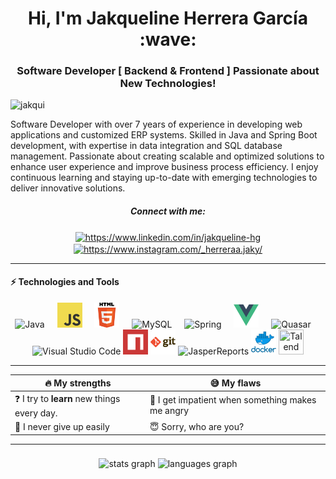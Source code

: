 <h1 align="center">Hi, I'm Jakqueline Herrera García :wave: </h1>
<h3 align="center">Software Developer [ Backend & Frontend ] Passionate about New Technologies!</h3> <p align="left"> <img src="https://komarev.com/ghpvc/?username=jakqui&label=Profile%20views&color=0e75b6&style=flat" alt="jakqui" /> </p>

<p>Software Developer with over 7 years of experience in developing web applications and customized ERP systems. Skilled in Java and Spring Boot development, with expertise in data integration and SQL database management. Passionate about creating scalable and optimized solutions to enhance user experience and improve business process efficiency. I enjoy continuous learning and staying up-to-date with emerging technologies to deliver innovative solutions.</p>

<h5 align="center">Connect with me:</h5>
<p align="center">
<a href="https://www.linkedin.com/in/jakqueline-hg" target="_blank"><img align="center" src="https://raw.githubusercontent.com/rahuldkjain/github-profile-readme-generator/master/src/images/icons/Social/linked-in-alt.svg" alt="https://www.linkedin.com/in/jakqueline-hg" height="40" width="50" /></a>
<a href="https://www.instagram.com/_herreraa.jaky/" target="_blank"><img align="center" src="https://raw.githubusercontent.com/rahuldkjain/github-profile-readme-generator/master/src/images/icons/Social/instagram.svg" alt="https://www.instagram.com/_herreraa.jaky/" height="40" width="50" /></a>
</p>

---


<h4 align="left">⚡ Technologies and Tools</h4>

<div align="center">
  <img title="Java" src="https://brandslogos.com/wp-content/uploads/images/large/java-logo-1.png" height="40"/>
  <img width="12" />
  <img title="JavaScript" src="https://raw.githubusercontent.com/github/explore/master/topics/javascript/javascript.png" height="40"/>
  <img width="12" />
  <img title="CSS" title="HTML" src="https://raw.githubusercontent.com/github/explore/master/topics/html/html.png" height="40"/>
  <img width="12" />
  <img title="MySQL" src="https://yt3.ggpht.com/ytc/AKedOLRpJVGUTtjVE_mf-DouS6NeZVEDVBqdjc1diCIQEg=s900-c-k-c0x00ffffff-no-rj" height="40" />
  <img width="12" />
  <img title="Spring" src="https://cdn.freebiesupply.com/logos/large/2x/spring-3-logo-png-transparent.png" height="40"/>
  <img width="12" />
  <img title="Vue" src="https://raw.githubusercontent.com/github/explore/master/topics/vue/vue.png" height="40" />
  <img width="12" />
  <img title="Quasar" src="https://icon.icepanel.io/Technology/png-shadow-512/Quasar.png" height="40" />
  <img width="12" />
  <img title="Visual Studio Code" src="https://upload.wikimedia.org/wikipedia/commons/thumb/9/9a/Visual_Studio_Code_1.35_icon.svg/768px-Visual_Studio_Code_1.35_icon.svg.png?20210804221519" height="40"/>
  <img title="npm" src="https://raw.githubusercontent.com/github/explore/master/topics/npm/npm.png" height="40"/>
  <img title="git" src="https://raw.githubusercontent.com/github/explore/master/topics/git/git.png" height="40"/>
  <img title="JasperReports" src="https://opensource.muenchen.de/logo/jaspersoft_studio_icon.jpg" height="40"/>
  <img title="Docker" src="https://raw.githubusercontent.com/github/explore/master/topics/docker/docker.png" height="40"/>
  <img title="Talend" src="https://upload.wikimedia.org/wikipedia/commons/9/97/Talend_logo.svg" height="40" width="40"/>
</div>

---  
| **:fire: My strengths**              | **:sweat_smile: My flaws**              |
|----------------------------------------|----------------------------------------|
| :question: I try to **learn** new things every day. | :tshirt: I get impatient when something makes me angry |
| :muscle: I never give up easily                 | :innocent: Sorry, who are you?         |
---

###

<div align="center">
  <img src="https://github-readme-stats.vercel.app/api?username=jakqui&hide_title=false&hide_rank=false&show_icons=true&include_all_commits=true&count_private=true&disable_animations=false&theme=dracula&locale=en&hide_border=false&order=1" height="150" alt="stats graph"  />
  <img src="https://github-readme-stats.vercel.app/api/top-langs?username=jakqui&locale=en&hide_title=false&layout=compact&card_width=320&langs_count=5&theme=dracula&hide_border=false&order=2" height="150" alt="languages graph"  />
</div>


